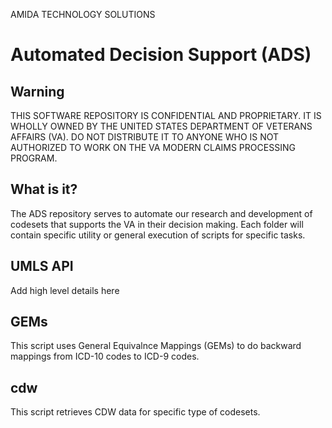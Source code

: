AMIDA TECHNOLOGY SOLUTIONS

# Automated Decision Support (ADS)

## Warning

THIS SOFTWARE REPOSITORY IS CONFIDENTIAL AND PROPRIETARY. IT IS WHOLLY OWNED BY THE UNITED STATES DEPARTMENT OF VETERANS AFFAIRS (VA). DO NOT DISTRIBUTE IT TO ANYONE WHO IS NOT AUTHORIZED TO WORK ON THE VA MODERN CLAIMS PROCESSING PROGRAM.

## What is it?
The ADS repository serves to automate our research and development of codesets that supports the VA in their decision making. Each folder will contain specific utility or general execution of scripts for specific tasks.


## UMLS API
Add high level details here

## GEMs
This script uses General Equivalnce Mappings (GEMs) to do backward mappings from ICD-10 codes to ICD-9 codes. 

## cdw
This script retrieves CDW data for specific type of codesets.

